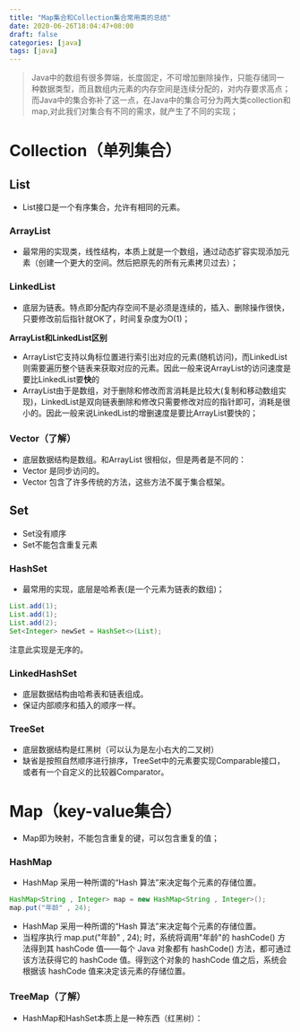 ```yaml
---
title: "Map集合和Collection集合常用类的总结"
date: 2020-06-26T18:04:47+08:00
draft: false
categories: [java]
tags: [java]
---
```


> Java中的数组有很多弊端，长度固定，不可增加删除操作，只能存储同一种数据类型，而且数组内元素的内存空间是连续分配的，对内存要求高点；而Java中的集合弥补了这一点，在Java中的集合可分为两大类collection和map,对此我们对集合有不同的需求，就产生了不同的实现；

# Collection（单列集合）

## List
* List接口是一个有序集合，允许有相同的元素。
### ArrayList
* 最常用的实现类，线性结构，本质上就是一个数组，通过动态扩容实现添加元素（创建一个更大的空间。然后把原先的所有元素拷贝过去）；
### LinkedList
* 底层为链表。特点即分配内存空间不是必须是连续的，插入、删除操作很快，只要修改前后指针就OK了，时间复杂度为O(1)；

**ArrayList和LinkedList区别**

* ArrayList它支持以角标位置进行索引出对应的元素(随机访问)，而LinkedList则需要遍历整个链表来获取对应的元素。因此一般来说ArrayList的访问速度是要比LinkedList要**快**的
* ArrayList由于是数组，对于删除和修改而言消耗是比较大(复制和移动数组实现)，LinkedList是双向链表删除和修改只需要修改对应的指针即可，消耗是很小的。因此一般来说LinkedList的增删速度是要比ArrayList要快的；

### Vector（了解）
* 底层数据结构是数组。和ArrayList 很相似，但是两者是不同的：
* Vector 是同步访问的。
* Vector 包含了许多传统的方法，这些方法不属于集合框架。

## Set
* Set没有顺序
* Set不能包含重复元素
### HashSet
* 最常用的实现，底层是哈希表(是一个元素为链表的数组)；
```java
List.add(1);
List.add(1);
List.add(2);
Set<Integer> newSet = HashSet<>(List);
```
注意此实现是无序的。
### LinkedHashSet
* 底层数据结构由哈希表和链表组成。
* 保证内部顺序和插入的顺序一样。
### TreeSet
* 底层数据结构是红黑树（可以认为是左小右大的二叉树）
* 缺省是按照自然顺序进行排序，TreeSet中的元素要实现Comparable接口，或者有一个自定义的比较器Comparator。


# Map（key-value集合）
* Map即为映射，不能包含重复的键，可以包含重复的值；
### HashMap
* HashMap 采用一种所谓的“Hash 算法”来决定每个元素的存储位置。
```java
HashMap<String , Integer> map = new HashMap<String , Integer>();   
map.put("年龄" , 24);   
```
* HashMap 采用一种所谓的“Hash 算法”来决定每个元素的存储位置。 
* 当程序执行 map.put("年龄" , 24); 时，系统将调用"年龄"的 hashCode() 方法得到其 hashCode 值——每个 Java 对象都有 hashCode() 方法，都可通过该方法获得它的 hashCode 值。得到这个对象的 hashCode 值之后，系统会根据该 hashCode 值来决定该元素的存储位置。 

### TreeMap（了解）
* HashMap和HashSet本质上是⼀种东⻄（红黑树）：


